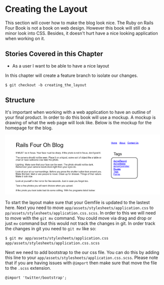 # Creating the Layout
This section will cover how to make the blog look nice. The Ruby on Rails Four Book is not a book on web design. However this book will still do a minor look into CSS. Besides, it doesn't hurt have a nice looking application when working on it. 

## Stories Covered in this Chapter

* As a user I want to be able to have a nice layout

In this chapter will create a feature branch to isolate our changes.

	$ git checkout -b creating_the_layout

## Structure
It's important when working with a web application to have an outline of your final product. In order to do this book will use a mockup. A mockup is drawing of what the web page will look like. Below is the mockup for the homepage for the blog.


![](images/chapter_4/homepage.png)


To start the layout make sure that your Gemfile is updated to the lastest here. Next you need to move `app/assets/stylesheets/application.css` to `pp/assets/stylesheets/application.css.scss`. In order to this we will need to move with the `git mv` command. You could move via drag and drop or just `mv` command but this would not track the changes in git. In order track the changes in git you need to `git mv` like so:


	$ git mv app/assets/stylesheets/application.css app/assets/stylesheets/application.css.scss

Next we need to add bootstrap to the our css file. You can do this by adding this line to your `app/assets/stylesheets/application.css.scss`. Please note that if you are having issues with `@import` then make sure that move the file to the `.scss` extension. 

	@import 'twitter/bootstrap';


